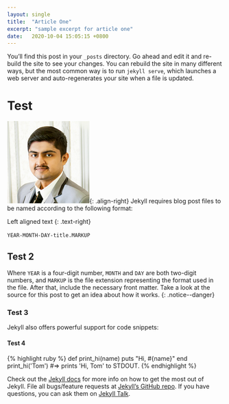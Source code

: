```yaml
---
layout: single
title:  "Article One"
excerpt: "sample excerpt for article one"
date:   2020-10-04 15:05:15 +0800
---
```

You’ll find this post in your `_posts` directory. Go ahead and edit it and re-build the site to see your changes. You can rebuild the site in many different ways, but the most common way is to run `jekyll serve`, which launches a web server and auto-regenerates your site when a file is updated.
# Test
![image-center](/assets/images/SriProfile_face_192px.png){: .align-right}
Jekyll requires blog post files to be named according to the following format:

Left aligned text
{: .text-right}


`YEAR-MONTH-DAY-title.MARKUP`
## Test 2
Where `YEAR` is a four-digit number, `MONTH` and `DAY` are both two-digit numbers, and `MARKUP` is the file extension representing the format used in the file. After that, include the necessary front matter. Take a look at the source for this post to get an idea about how it works.
{: .notice--danger}
### Test 3
Jekyll also offers powerful support for code snippets:
#### Test 4
{% highlight ruby %}
def print_hi(name)
  puts "Hi, #{name}"
end
print_hi('Tom')
#=> prints 'Hi, Tom' to STDOUT.
{% endhighlight %}

Check out the [Jekyll docs][jekyll-docs] for more info on how to get the most out of Jekyll. File all bugs/feature requests at [Jekyll’s GitHub repo][jekyll-gh]. If you have questions, you can ask them on [Jekyll Talk][jekyll-talk].

[jekyll-docs]: https://jekyllrb.com/docs/home
[jekyll-gh]:   https://github.com/jekyll/jekyll
[jekyll-talk]: https://talk.jekyllrb.com/
